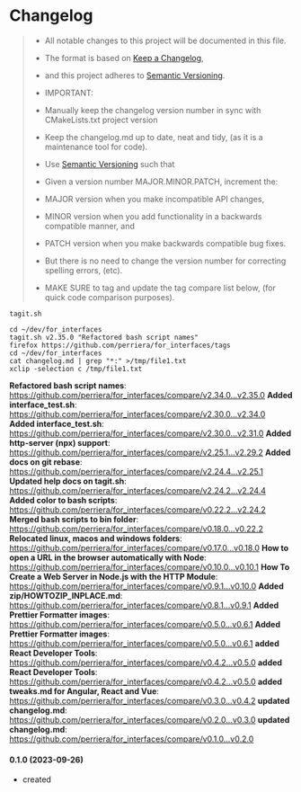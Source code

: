 # Changelog

> - All notable changes to this project will be documented in this file.
> - The format is based on [Keep a Changelog](https://keepachangelog.com/en/1.0.0/),
> - and this project adheres to [Semantic Versioning](https://semver.org/spec/v2.0.0.html).
> - IMPORTANT:
>
> - Manually keep the changelog version number in sync with CMakeLists.txt project version
> - Keep the changelog.md up to date, neat and tidy, (as it is a maintenance tool for code).
> - Use [Semantic Versioning](https://semver.org/spec/v2.0.0.html) such that
> - Given a version number MAJOR.MINOR.PATCH, increment the:
> - MAJOR version when you make incompatible API changes,
> - MINOR version when you add functionality in a backwards compatible manner, and
> - PATCH version when you make backwards compatible bug fixes.
> - But there is no need to change the version number for correcting spelling errors, (etc).
> - MAKE SURE to tag and update the tag compare list below, (for quick code comparison purposes).

```
tagit.sh

cd ~/dev/for_interfaces
tagit.sh v2.35.0 "Refactored bash script names"
firefox https://github.com/perriera/for_interfaces/tags
cd ~/dev/for_interfaces
cat changelog.md | grep "*:" >/tmp/file1.txt
xclip -selection c /tmp/file1.txt
```

**Refactored bash script names**: https://github.com/perriera/for_interfaces/compare/v2.34.0...v2.35.0
**Added interface_test.sh**: https://github.com/perriera/for_interfaces/compare/v2.30.0...v2.34.0
**Added interface_test.sh**: https://github.com/perriera/for_interfaces/compare/v2.30.0...v2.31.0
**Added http-server (npx) support**: https://github.com/perriera/for_interfaces/compare/v2.25.1...v2.29.2
**Added docs on git rebase**: https://github.com/perriera/for_interfaces/compare/v2.24.4...v2.25.1
**Updated help docs on tagit.sh**: https://github.com/perriera/for_interfaces/compare/v2.24.2...v2.24.4
**Added color to bash scripts**: https://github.com/perriera/for_interfaces/compare/v0.22.2...v2.24.2
**Merged bash scripts to bin folder**: https://github.com/perriera/for_interfaces/compare/v0.18.0...v0.22.2
**Relocated linux, macos and windows folders**: https://github.com/perriera/for_interfaces/compare/v0.17.0...v0.18.0
**How to open a URL in the browser automatically with Node**: https://github.com/perriera/for_interfaces/compare/v0.10.0...v0.10.1
**How To Create a Web Server in Node.js with the HTTP Module**: https://github.com/perriera/for_interfaces/compare/v0.9.1...v0.10.0
**Added zip/HOWTOZIP_INPLACE.md**: https://github.com/perriera/for_interfaces/compare/v0.8.1...v0.9.1
**Added Prettier Formatter images**: https://github.com/perriera/for_interfaces/compare/v0.5.0...v0.6.1
**Added Prettier Formatter images**: https://github.com/perriera/for_interfaces/compare/v0.5.0...v0.6.1
**added React Developer Tools**: https://github.com/perriera/for_interfaces/compare/v0.4.2...v0.5.0
**added React Developer Tools**: https://github.com/perriera/for_interfaces/compare/v0.4.2...v0.5.0
**added tweaks.md for Angular, React and Vue**: https://github.com/perriera/for_interfaces/compare/v0.3.0...v0.4.2
**updated changelog.md**: https://github.com/perriera/for_interfaces/compare/v0.2.0...v0.3.0
**updated changelog.md**: https://github.com/perriera/for_interfaces/compare/v0.1.0...v0.2.0

#### 0.1.0 (2023-09-26)
- created
